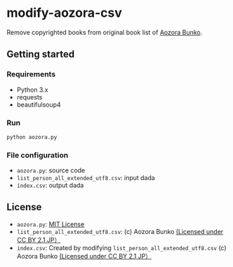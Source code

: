 # modify-aozora-csv
Remove copyrighted books from original book list of [Aozora Bunko](https://www.aozora.gr.jp).

## Getting started
### Requirements
* Python 3.x
* requests
* beautifulsoup4
### Run
```bash
python aozora.py
```
### File configuration
* `aozora.py`: source code
* `list_person_all_extended_utf8.csv`: input dada
* `index.csv`: output dada

## License
* `aozora.py`: [MIT License](https://github.com/kuga-github/modify-aozora-csv/blob/main/LICENSE)
* `list_person_all_extended_utf8.csv`: (c) Aozora Bunko [(Licensed under CC BY 2.1 JP）](https://creativecommons.org/licenses/by/2.1/jp/deed.en)
* `index.csv`: Created by modifying `list_person_all_extended_utf8.csv` (c) Aozora Bunko [(Licensed under CC BY 2.1 JP）](https://creativecommons.org/licenses/by/2.1/jp/deed.en)
